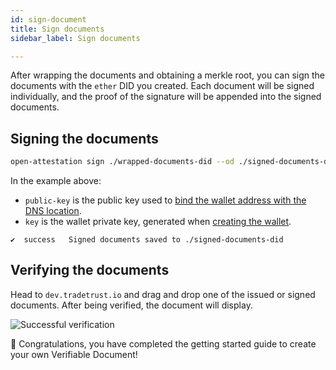 ```yaml
---
id: sign-document
title: Sign documents
sidebar_label: Sign documents

---
```


After wrapping the documents and obtaining a merkle root, you can sign the documents with the `ether` DID you created. Each document will be signed individually, and the proof of the signature will be appended into the signed documents.

## Signing the documents

```bash
open-attestation sign ./wrapped-documents-did --od ./signed-documents-did --public-key did:ethr:0xaCc51f664D647C9928196c4e33D46fd98FDaA91D#controller --key 0x7b227ac59116f3eeb2b265422cf3cbfbd244c525961fb297eb52153ec62aa845
```

In the example above:

- `public-key` is the public key used to [bind the wallet address with the DNS location](/docs/did-section/dns).
- `key` is the wallet private key, generated when [creating the wallet](/docs/did-section/create).

```text
✔  success   Signed documents saved to ./signed-documents-did
```

## Verifying the documents

Head to `dev.tradetrust.io` and drag and drop one of the issued or signed documents. After being verified, the document will display.

![Successful verification](/docs/did-section/sign-document/verifying.png)

🎉 Congratulations, you have completed the getting started guide to create your own Verifiable Document!
